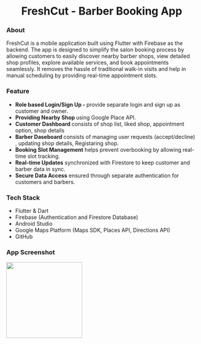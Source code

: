 <h1 align="center"> FreshCut - Barber Booking App </h1>

<h3> About </h3>
FreshCut is a mobile application built using Flutter with Firebase as the backend. The app is designed to simplify the salon booking process by allowing customers to easily discover nearby barber shops, view detailed shop profiles, explore available services, and book appointments seamlessly. It removes the hassle of traditional walk-in visits and help in manual scheduling by providing real-time appointment slots.

<h3> Feature </h3>
<ul>
<li><b> Role based Login/Sign Up - </b> provide separate login and sign up as customer and owner.</li>
<li><b> Providing Nearby Shop </b> using Google Place API.</li>
<li><b> Customer Dashboard </b> consists of shop list, liked shop, appointment option, shop details</li>
<li><b> Barber Daseboard </b> consists of managing user requests (accept/decline) , updating shop details, Registaring shop.</li>
<li><b> Booking Slot Management</b> helps prevent overbooking by allowing real-time slot tracking.</li>
<li><b> Real-time Updates</b> synchronized with Firestore to keep customer and barber data in sync.</li>
<li><b> Secure Data Access</b> ensured through separate authentication for customers and barbers.</li>
</ul>

<h3> Tech Stack</h3>
<ul>
  <li>Flutter & Dart</li>
  <li>Firebase (Authentication and Firestore Database)</li>
  <li>Android Studio</li>
  <li>Google Maps Platform (Maps SDK, Places API, Directions API)</li>
  <li>GitHub</li>
</ul>

<h3> App Screenshot</h3>
<img src="https://github.com/user-attachments/assets/6603b23b-1bb1-45ee-a6fc-a633b3620c68" width="200" height="200" align="center">
 
